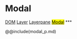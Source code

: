 # Modal
<span class="inheritance">
<a href="#Documentation/core/dom">DOM</a>
<a class="inheritance" href="#Documentation/elements/layer">Layer</a>
<a class="inheritance" href="#Documentation/elements/layerpane">Layerpane</a>
<a class="inheritance" href="#Documentation/elements/modal"><mark>Modal</mark></a>
</span>
***



@@include(modal_p.md)